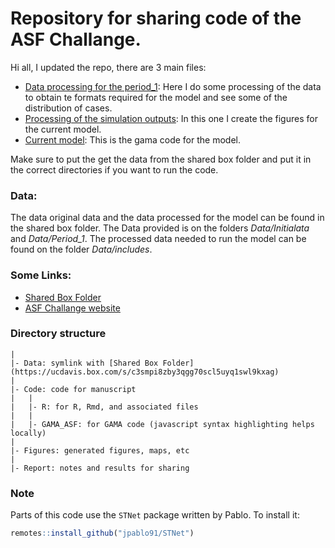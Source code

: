 # Repository for sharing code of the ASF Challange.  

Hi all, I updated the repo, there are 3 main files:  
  
  - [Data processing for the period_1](Code/Period_1.Rmd): Here I do some processing of the data to obtain te formats required for the model and see some of the distribution of cases.  
  - [Processing of the simulation outputs](Code/SimsOut.Rmd): In this one I create the figures for the current model.  
  - [Current model](Code/GAMA_ASF/ASF/models/ASF1_2.gamls): This is the gama code for the model.  
  
Make sure to put the get the data from the shared box folder and put it in the correct directories if you want to run the code.  
  
### Data:  

The data original data and the data processed for the model can be found in the shared box folder. The Data provided is on the folders *Data/Initialata* and *Data/Period_1*.  The processed data needed to run the model can be found on the folder *Data/includes*.  
  
  
### Some Links:  

  - [Shared Box Folder](https://ucdavis.box.com/s/c3smpi8zby3qgg70scl5uyq1swl9kxag)  
  - [ASF Challange website](https://www6.inrae.fr/asfchallenge/)


### Directory structure
	|
    |- Data: symlink with [Shared Box Folder](https://ucdavis.box.com/s/c3smpi8zby3qgg70scl5uyq1swl9kxag)  
	|
    |- Code: code for manuscript
	|   |
	|   |- R: for R, Rmd, and associated files
	|   |
	|   |- GAMA_ASF: for GAMA code (javascript syntax highlighting helps locally)
	|
	|- Figures: generated figures, maps, etc
	|
	|- Report: notes and results for sharing

### Note
Parts of this code use the `STNet` package written by Pablo. To install it:

```r
remotes::install_github("jpablo91/STNet")
```
